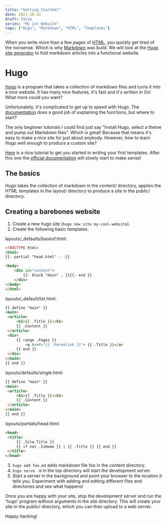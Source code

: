 ```yaml
---
title: "Getting Started!"
date: 2021-10-22
draft: false
series: "My 1st Website"
tags: ["Hugo", "Markdown", "HTML", "Templates"]
---
```


When you write more than a few pages of [HTML](http://html.com), you quickly get tired of the nonsense.
Which is why [Markdown](https://en.wikipedia.org/wiki/Markdown) was build.
We will look at the [Hugo](http://gohugo.io) [site generator](https://en.wikipedia.org/wiki/Web_template_system#Static_site_generators) to fold markdown articles into a functional website.
<!--more-->

# Hugo

[Hugo](http://gohugo.io) is a program that takes a collection of markdown files and turns it into a nice website. It has many nice features, it's fast and it's written in
Go! What more could you want?

Unfortunately, it's complicated to get up to speed with Hugo. The
[documentation](https://gohugo.io/documentation/) does a good job of explaining
the functions, but where to start?

The only beginner tutorials I could find just say "Install Hugo,
select a theme and pump out Markdown files". Which is great!
Because that means it's easy to make a nice site for just about
anybody. However, how to learn Hugo well enough to produce a custom site?

[Here](https://levelup.gitconnected.com/a-quick-tutorial-on-hugo-templates-creating-your-theme-a4102b42a85f)
is a nice tutorial to get you started in writing your first templates.
After this one the [official documentation](https://gohugo.io/documentation/)
will slowly start to make sense!

## The basics
Hugo takes the collection of markdown in the content/ directory, applies the
HTML templates in the layout/ directory to produce a site in the public/
directory.

## Creating a barebones website
1. Create a new hugo site (```hugo new site my-cool-website```).
2. Create the following basic templates.

layouts/_defaults/baseof.html:
```HTML
<!DOCTYPE html>
<html>
{{- partial "head.html" . -}}

<body>
	<div id="content">
		{{- block "main" . }}{{- end }}
	</div>
</body>
</html>
   ```

   layouts/_default/list.html:
   ```HTML
{{ define "main" }}
<main>
	<article>
		<h1>{{ .Title }}</h1>
		{{ .Content }}
	</article>
	<div>
		{{ range .Pages }}
			<a href="{{ .Permalink }}"> {{ .Title }}</a>
		{{ end }}
	</div>
</main>
{{ end }}
   ```

   layouts/defaults/single.html:
   ```HTML
{{ define "main" }}
<main>
	<article>
		<h1>{{ .Title }}</h1>
		{{ .Content }}
	</article>
</main>
{{ end }}
   ```

   layouts/partials/head.html:
   ```HTML
<head>
	<title>
		{{ .Site.Title }}
		{{ if not .IsHome }} | {{ .Title }} {{ end }}
	</title>
</head>
   ```

3. ```hugo add foo.md``` adds markdown file foo in the content directory.
4. ```hugo serve -D``` in the top directory will start the development server.
5. Start a server in the background and point your browser to the location it
   tells you. Experiment with adding and editing different files and directories and see
   what happens!

Once you are happy with your site, stop the development server
and run the 'hugo' program without arguments in the site
directory. This will create your site in the public/
directory, which you can then upload to a web server.

Happy hacking!
